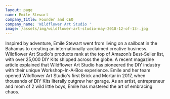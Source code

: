 ```yaml
---
layout: page
name: Emile Stewart
company_title: Founder and CEO
company_name: 'Wildflower Art Studio '
image: /assets/img/wildflower-art-studio-may-2018-12-of-13-.jpg
---
```

Inspired by adventure, Emile Stewart went from living on a sailboat in the Bahamas to creating an internationally-acclaimed creative business. Wildflower Art Studio's products rank at the top of Amazon’s Best-Seller list, with over 25,000 DIY Kits shipped across the globe. A recent magazine article explained that Wildflower Art Studio has pioneered the DIY industry with their unique Workshop-In-A-Box experience. Emile and her team opened Wildflower Art Studio's first Brick and Mortar in 2017, when thousands of DIY Kits literally outgrew her garage. As an artist, entrepreneur and mom of 2 wild little boys, Emile has mastered the art of embracing chaos.
